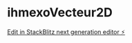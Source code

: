 # ihmexoVecteur2D

[Edit in StackBlitz next generation editor ⚡️](https://stackblitz.com/~/github.com/l3miage-barryibr/ihmexoVecteur2D)